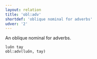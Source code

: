 ```yaml
---
layout: relation
title: 'obl:adv'
shortdef: 'oblique nominal for adverbs'
udver: '2'
---
```


An oblique nominal for adverbs.

~~~ sdparse
luôn tay
obl:adv(luôn, tay)
~~~

<!-- Interlanguage links updated Ne 5. května 2024, 18:21:35 CEST -->
